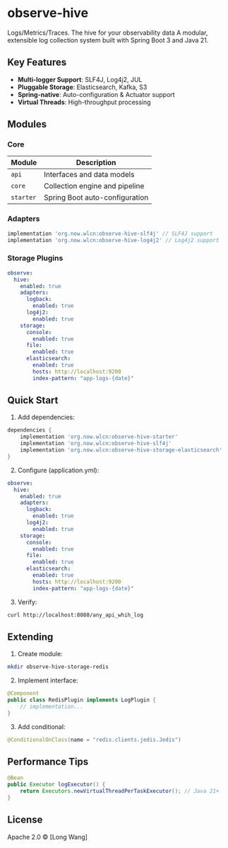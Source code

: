 # observe-hive

Logs/Metrics/Traces. The hive for your observability data
A modular, extensible log collection system built with Spring Boot 3 and Java 21.

## Key Features
- **Multi-logger Support**: SLF4J, Log4j2, JUL
- **Pluggable Storage**: Elasticsearch, Kafka, S3
- **Spring-native**: Auto-configuration & Actuator support
- **Virtual Threads**: High-throughput processing

## Modules

### Core
| Module | Description |
|--------|-------------|
| `api` | Interfaces and data models |
| `core` | Collection engine and pipeline |
| `starter` | Spring Boot auto-configuration |

### Adapters
```gradle
implementation 'org.now.wlcn:observe-hive-slf4j' // SLF4J support
implementation 'org.now.wlcn:observe-hive-log4j2' // Log4j2 support
```

### Storage Plugins

```yaml
observe:
  hive:
    enabled: true
    adapters:
      logback:
        enabled: true
      log4j2:
        enabled: true
    storage:
      console:
        enabled: true
      file:
        enabled: true
      elasticsearch:
        enabled: true
        hosts: http://localhost:9200
        index-pattern: "app-logs-{date}"
```

## Quick Start

1. Add dependencies:

```gradle
dependencies {
    implementation 'org.now.wlcn:observe-hive-starter'
    implementation 'org.now.wlcn:observe-hive-slf4j'
    implementation 'org.now.wlcn:observe-hive-storage-elasticsearch'
}
``` 

2. Configure (application.yml):

```yaml
observe:
  hive:
    enabled: true
    adapters:
      logback:
        enabled: true
      log4j2:
        enabled: true
    storage:
      console:
        enabled: true
      file:
        enabled: true
      elasticsearch:
        enabled: true
        hosts: http://localhost:9200
        index-pattern: "app-logs-{date}"
```

3. Verify:

```bash
curl http://localhost:8080/any_api_whih_log
```

## Extending

1. Create module:

```bash
mkdir observe-hive-storage-redis
```

2. Implement interface:

```java
@Component
public class RedisPlugin implements LogPlugin {
    // implementation...
}
```

3. Add conditional:

```java
@ConditionalOnClass(name = "redis.clients.jedis.Jedis")
```

## Performance Tips

```java
@Bean
public Executor logExecutor() {
    return Executors.newVirtualThreadPerTaskExecutor(); // Java 21+
}
```

## License

Apache 2.0 © [Long Wang]
